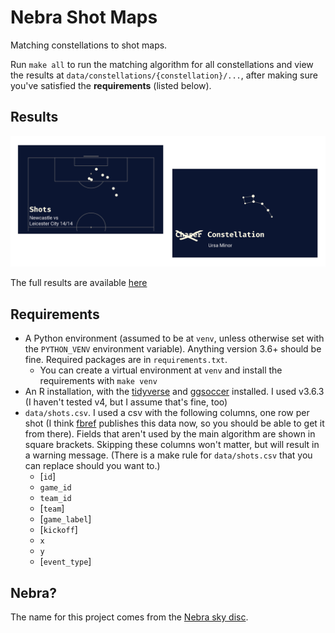 # Nebra Shot Maps

Matching constellations to shot maps.

Run `make all` to run the matching algorithm for all constellations and view the results at `data/constellations/{constellation}/...`, after making sure you've satisfied the **requirements** (listed below).

## Results

![](README/example.png)

The full results are available [here](https://torvaney.github.io/projects/nebra/)


## Requirements

* A Python environment (assumed to be at `venv`, unless otherwise set with the `PYTHON_VENV` environment variable). Anything version 3.6+ should be fine. Required packages are in `requirements.txt`.
  - You can create a virtual environment at `venv` and install the requirements with `make venv`
* An R installation, with the [tidyverse](https://github.com/tidyverse/tidyverse) and [ggsoccer](https://github.com/Torvaney/ggsoccer) installed. I used v3.6.3 (I haven't tested v4, but I assume that's fine, too)
* `data/shots.csv`. I used a csv with the following columns, one row per shot (I think [fbref](https://fbref.com/en/) publishes this data now, so you should be able to get it from there). Fields that aren't used by the main algorithm are shown in square brackets. Skipping these columns won't matter, but will result in a warning message. (There is a make rule for `data/shots.csv` that you can replace should you want to.)
  - [`id`]
  - `game_id`
  - `team_id`
  - [`team`]
  - [`game_label`]
  - [`kickoff`]
  - `x`
  - `y`
  - [`event_type`]


## Nebra?

The name for this project comes from the [Nebra sky disc](https://en.wikipedia.org/wiki/Nebra_sky_disc).
